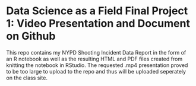 # Data Science as a Field Final Project 1: Video Presentation and Document on Github

This repo contains my NYPD Shooting Incident Data Report in the form of an R notebook as well as the resulting HTML and PDF files created from knitting the notebook in RStudio.  The requested .mp4 presentation proved to be too large to upload to the repo and thus will be uploaded seperately on the class site.

